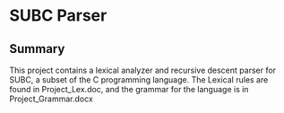 # SUBC Parser

## Summary
This project contains a lexical analyzer and recursive descent parser for SUBC, a subset of the C programming language. The Lexical rules are found in Project_Lex.doc, and the grammar for the language is in Project_Grammar.docx
